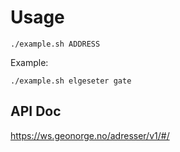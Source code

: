 # Usage

```
./example.sh ADDRESS
```

Example:

```
./example.sh elgeseter gate
```

## API Doc

https://ws.geonorge.no/adresser/v1/#/
